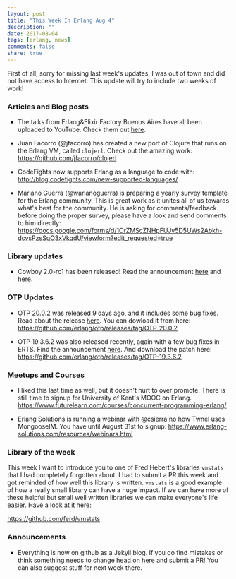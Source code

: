```yaml
---
layout: post
title: "This Week In Erlang Aug 4"
description: ""
date: 2017-08-04
tags: [erlang, news]
comments: false
share: true
---
```


First of all, sorry for missing last week's updates, I was out of town and did
not have access to Internet. This update will try to include two weeks of work!

### Articles and Blog posts
 * The talks from Erlang&Elixir Factory Buenos Aires have all been uploaded to
 YouTube. Check them out [here](https://www.youtube.com/playlist?list=PLWbHc_FXPo2gZTX5oTYvIqTtKvS6WNNq8).

 * Juan Facorro (@jfacorro) has created a new port of Clojure that runs on the Erlang VM, called `clojerl`. Check out the amazing work: https://github.com/jfacorro/clojerl

 * CodeFights now supports Erlang as a language to code with: http://blog.codefights.com/new-supported-languages/

 * Mariano Guerra (@warianoguerra) is preparing a yearly survey template for the Erlang community. This is great work as it unites all of us towards what's best for the community. He is asking for comments/feedback before doing the proper survey, please have a look and send comments to him directly: https://docs.google.com/forms/d/1OrZMScZNHpFUJv5D5UWs2Abkh-dcvsPzsSqO3xVkqdU/viewform?edit_requested=true

### Library updates
 * Cowboy 2.0-rc1 has been released! Read the announcement
  [here](https://ninenines.eu/articles/cowboy-2.0.0-rc.1/) and
  [here](https://groups.google.com/forum/#!topic/erlang-programming/3xqdWJTbR8k).

### OTP Updates
 * OTP 20.0.2 was released 9 days ago, and it includes some bug fixes. Read about the release [here](https://groups.google.com/forum/#!topic/erlang-programming/CTJ4-l1nTfc). You can dowload it from here: https://github.com/erlang/otp/releases/tag/OTP-20.0.2

 * OTP 19.3.6.2 was also released recently, again with a few bug fixes in ERTS. Find the announcement [here](https://groups.google.com/forum/#!topic/erlang-programming/skeg-6fRaOc). And download the patch here: https://github.com/erlang/otp/releases/tag/OTP-19.3.6.2

### Meetups and Courses
 * I liked this last time as well, but it doesn't hurt to over promote. There is still time to signup for University of Kent's MOOC on Erlang. https://www.futurelearn.com/courses/concurrent-programming-erlang/

 * Erlang Solutions is running a webinar with @csierra no how Twnel uses MongooseIM. You have until August 31st to signup: https://www.erlang-solutions.com/resources/webinars.html

### Library of the week
This week I want to introduce you to one of Fred Hebert's libraries `vmstats` that I had completely forgotten about. I had to submit a PR this week and got reminded of how well this library is written. `vmstats` is a good example of how a really small library can have a huge impact. If we can have more of these helpful but small well written libraries we can make everyone's life easier. Have a look at it here:

https://github.com/ferd/vmstats

### Announcements
 * Everything is now on github as a Jekyll blog. If you do find mistakes or think something needs to change head on [here]() and submit a PR! You can also suggest stuff for next week there.
